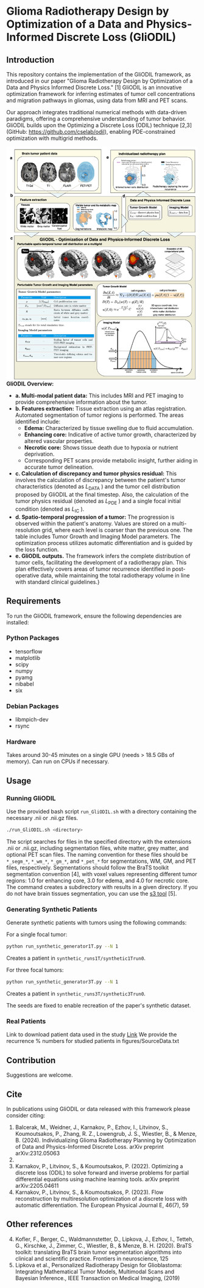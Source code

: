 
# Glioma Radiotherapy Design by Optimization of a Data and Physics-Informed Discrete Loss (GliODIL)

## Introduction

This repository contains the implementation of the GliODIL framework, as introduced in our paper "Glioma Radiotherapy Design by Optimization of a Data and Physics Informed Discrete Loss." \[1\] GliODIL is an innovative optimization framework for inferring estimates of tumor cell concentrations and migration pathways in gliomas, using data from MRI and PET scans.

Our approach integrates traditional numerical methods with data-driven paradigms, offering a comprehensive understanding of tumor behavior. GliODIL builds upon  the Optimizing a Discrete Loss (ODIL) technique \[2,3\] (GitHub: https://github.com/cselab/odil),  enabling PDE-constrained optimization with multigrid methods.


![Overview Figure](figures/overview_new.png) 
**GliODIL Overview:**
- **a. Multi-modal patient data:** This includes MRI and PET imaging to provide comprehensive information about the tumor.
- **b. Features extraction:** Tissue extraction using an atlas registration. Automated segmentation of tumor regions is performed. The areas identified include:
  - **Edema:** Characterized by tissue swelling due to fluid accumulation.
  - **Enhancing core:** Indicative of active tumor growth, characterized by altered vascular properties.
  - **Necrotic core:** Shows tissue death due to hypoxia or nutrient deprivation.
  - Corresponding PET scans provide metabolic insight, further aiding in accurate tumor delineation.
- **c. Calculation of discrepancy and tumor physics residual:** This involves the calculation of discrepancy between the patient's tumor characteristics \(denoted as $L_{\text{DATA}}$ \) and the tumor cell distribution proposed by GliODIL at the final timestep. Also, the calculation of the tumor physics residual \(denoted as $L_{\text{PDE}}$ \) and a single focal initial condition \(denoted as $L_{\text{IC}}$ \).
- **d. Spatio-temporal progression of a tumor:** The progression is observed within the patient's anatomy. Values are stored on a multi-resolution grid, where each level is coarser than the previous one. The table includes Tumor Growth and Imaging Model parameters. The optimization process utilizes automatic differentiation and is guided by the loss function. 
- **e. GliODIL outputs.** The framework infers the complete distribution of tumor cells, facilitating the development of a radiotherapy plan. This plan effectively covers areas of tumor recurrence identified in post-operative data, while maintaining the total radiotherapy volume in line with standard clinical guidelines.}
## Requirements

To run the GliODIL framework, ensure the following dependencies are installed:

### Python Packages
- tensorflow
- matplotlib
- scipy
- numpy
- pyamg
- nibabel
- six

### Debian Packages
- libmpich-dev
- rsync

### Hardware
Takes around 30-45 minutes on a single GPU (needs > 18.5 GBs of memory). Can run on CPUs if necessary.

## Usage

### Running GliODIL

Use the provided bash script `run_GliODIL.sh` with a directory containing the necessary .nii or .nii.gz files.

```bash
./run_GliODIL.sh <directory>
```
The script searches for files in the specified directory with the extensions .nii or .nii.gz, including segmentation files, white matter, grey matter, and optional PET scan files. The naming convention for these files should be `*_segm_*`, `*_wm_*`, `*_gm_*`, and `*_pet_*` for segmentations, WM, GM, and PET files, respectively. Segmentations should follow the BraTS toolkit segmentation convention \[4], with voxel values representing different tumor regions: 1.0 for enhancing core, 3.0 for edema, and 4.0 for necrotic core. The command creates a subdirectory with results in a given directory.  If you do not have brain tissues segmentation, you can use the [s3 tool](https://github.com/JanaLipkova/s3) \[5\].




### Generating Synthetic Patients

Generate synthetic patients with tumors using the following commands:

For a single focal tumor:
```bash
python run_synthetic_generator1T.py --N 1
```
Creates a patient in `synthetic_runs1T/synthetic1Trun0`.

For three focal tumors:
```bash
python run_synthetic_generator3T.py --N 1
```
Creates a patient in `synthetic_runs3T/synthetic3Trun0`.

The seeds are fixed to enable recreation of the paper's synthetic dataset. 

### Real Patients
Link to download patient data used in the study [Link](https://huggingface.co/datasets/m1balcerak/GliODIL)
We provide the recurrence % numbers for studied patients in figures/SourceData.txt

## Contribution

Suggestions are welcome. 

## Cite
In publications using GliODIL or data released with this framework please consider citing:
1. Balcerak, M., Weidner, J., Karnakov, P., Ezhov, I., Litvinov, S., Koumoutsakos, P., Zhang, R. Z., Lowengrub, J. S., Wiestler, B., & Menze, B. (2024). Individualizing Glioma Radiotherapy Planning by Optimization of Data and Physics-Informed Discrete Loss. arXiv preprint arXiv:2312.05063
2. 
3. Karnakov, P., Litvinov, S., & Koumoutsakos, P. (2022). Optimizing a discrete loss (ODIL) to solve forward and inverse problems for partial differential equations using machine learning tools. arXiv preprint arXiv:2205.04611
4. Karnakov, P., Litvinov, S., & Koumoutsakos, P. (2023). Flow reconstruction by multiresolution optimization of a discrete loss with automatic differentiation. The European Physical Journal E, 46(7), 59
## Other references
4. Kofler, F., Berger, C., Waldmannstetter, D., Lipkova, J., Ezhov, I., Tetteh, G., Kirschke, J., Zimmer, C., Wiestler, B., & Menze, B. H. (2020). BraTS toolkit: translating BraTS brain tumor segmentation algorithms into clinical and scientific practice. Frontiers in neuroscience, 125
5. Lipkova et al., Personalized Radiotherapy Design for Glioblastoma: Integrating Mathematical Tumor Models, Multimodal Scans and Bayesian Inference., IEEE Transaction on Medical Imaging, (2019)
